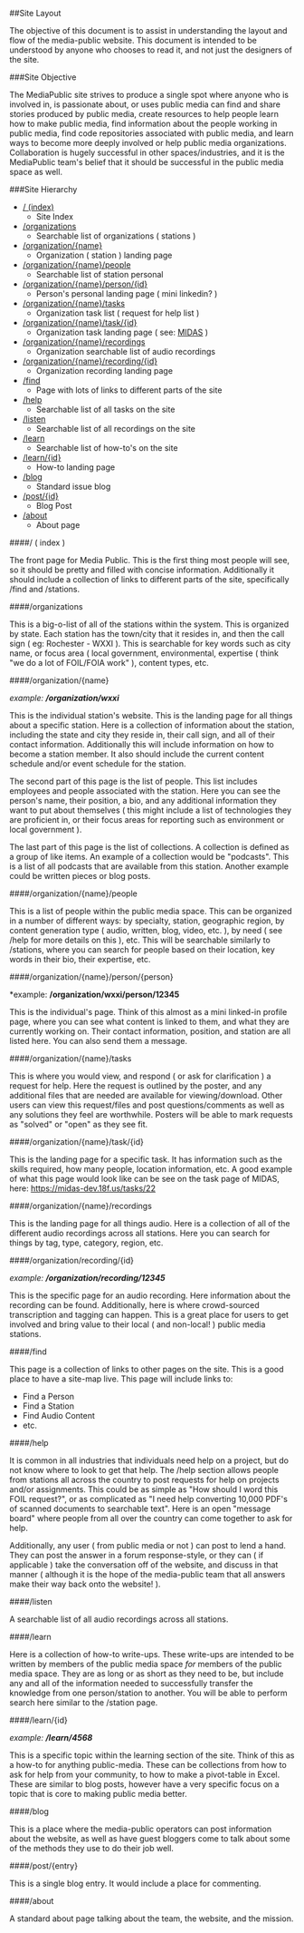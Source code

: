 ##Site Layout

The objective of this document is to assist in understanding the layout and
flow of the media-public website.  This document is intended to be understood
by anyone who chooses to read it, and not just the designers of the site.

###Site Objective

The MediaPublic site strives to produce a single spot where anyone who is
involved in, is passionate about, or uses public media can find and share stories produced by public media, create resources to help people learn how to make public media, find information about the people working in public media, find code repositories associated with public media,
and learn ways to become more deeply involved or help public media organizations.  Collaboration is hugely
successful in other spaces/industries, and it is the MediaPublic team's
belief that it should be successful in the public media space as well.

###Site Hierarchy

- [/ (index)](site-layout.md#--index-)
    - Site Index
- [/organizations](site-layout.md#organizations)
    - Searchable list of organizations ( stations )
- [/organization/{name}](site-layout.md#organizationname)
    - Organization ( station ) landing page
- [/organization/{name}/people](site-layout.md#organizationnamepeople)
    - Searchable list of station personal
- [/organization/{name}/person/{id}](site-layout.md#organizationnamepersonperson)
    - Person's personal landing page ( mini linkedin? )
- [/organization/{name}/tasks](site-layout.md#organizationnametasks)
    - Organization task list ( request for help list )
- [/organization/{name}/task/{id}](site-layout.md#organizationnametaskid)
    - Organization task landing page ( see: [MIDAS](https://midas-dev.18f.us/tasks/22) )
- [/organization/{name}/recordings](site-layout.md#organizationnamerecordings)
    - Organization searchable list of audio recordings
- [/organization/{name}/recording/{id}](site-layout.md#organizationrecordingid)
    - Organization recording landing page
- [/find](site-layout.md#find)
    - Page with lots of links to different parts of the site
- [/help](site-layout.md#help)
    - Searchable list of all tasks on the site
- [/listen](site-layout.md#listen)
    - Searchable list of all recordings on the site
- [/learn](site-layout.md#learntopic)
    - Searchable list of how-to's on the site
- [/learn/{id}](site-layout.md#learnid)
    - How-to landing page
- [/blog](site-layout.md#blog)
    - Standard issue blog
- [/post/{id}](site-layout.md#postentry)
    - Blog Post
- [/about](site-layout.md#about)
    - About page

####/ ( index )

The front page for Media Public.  This is the first thing most people will see, so
it should be pretty and filled with concise information.  Additionally it
should include a collection of links to different parts of the site, 
specifically /find and /stations.



####/organizations

This is a big-o-list of all of the stations within the system.  This is 
organized by state.  Each station has the town/city that it resides in, and
then the call sign ( eg: Rochester - WXXI ).  This is searchable for key
words such as city name, or focus area ( local government, environmental, 
expertise ( think "we do a lot of FOIL/FOIA work" ), content types, etc.



####/organization/{name}

*example: **/organization/wxxi***

This is the individual station's website.  This is the landing page for all
things about a specific station.  Here is a collection of information about
the station, including the state and city they reside in, their call sign,
and all of their contact information.  Additionally this will include 
information on how to become a station member.  It also should include the 
current content schedule and/or event schedule for the station.

The second part of this page is the list of people.  This list includes 
employees and people associated with the station.  Here you can see the
person's name, their position, a bio, and any additional information they
want to put about themselves ( this might include a list of technologies they
are proficient in, or their focus areas for reporting such as environment or
local government ).

The last part of this page is the list of collections.  A collection is
defined as a group of like items.  An example of a collection would be 
"podcasts".  This is a list of all podcasts that are available from this
station.  Another example could be written pieces or blog posts.



####/organization/{name}/people

This is a list of people within the public media space.  This can be organized
in a number of different ways: by specialty, station, geographic region, by
content generation type ( audio, written, blog, video, etc. ), by need ( see
/help for more details on this ), etc.  This will be searchable similarly to
/stations, where you can search for people based on their location, key words
in their bio, their expertise, etc.



####/organization/{name}/person/{person}

*example: **/organization/wxxi/person/12345**

This is the individual's page.  Think of this almost as a mini linked-in
profile page, where you can see what content is linked to them, and what 
they are currently working on.  Their contact information, position, and
station are all listed here.  You can also send them a message.



####/organization/{name}/tasks

This is where you would view, and respond ( or ask for clarification ) a
request for help.  Here the request is outlined by the poster, and any 
additional files that are needed are available for viewing/download. Other
users can view this request/files and post questions/comments as well as
any solutions they feel are worthwhile.  Posters will be able to mark 
requests as "solved" or "open" as they see fit.


####/organization/{name}/task/{id}

This is the landing page for a specific task.  It has information such as 
the skills required, how many people, location information, etc.  A good
example of what this page would look like can be see on the task page of
MIDAS, here: https://midas-dev.18f.us/tasks/22


####/organization/{name}/recordings

This is the landing page for all things audio.  Here is a collection of all of
the different audio recordings across all stations.  Here you can search for
things by tag, type, category, region, etc.



####/organization/recording/{id}

*example: **/organization/recording/12345***

This is the specific page for an audio recording.  Here information about the 
recording can be found.  Additionally, here is where crowd-sourced 
transcription and tagging can happen.  This is a great place for users to get
involved and bring value to their local ( and non-local! ) public media
stations.



####/find

This page is a collection of links to other pages on the site.  This is a
good place to have a site-map live.  This page will include links to:

 - Find a Person
 - Find a Station
 - Find Audio Content
 - etc.



####/help

It is common in all industries that individuals need help on a project, but do
not know where to look to get that help.  The /help section allows people from 
stations all across the country to post requests for help on projects and/or 
assignments.  This could be as simple as "How should I word this FOIL
request?", or as complicated as "I need help converting 10,000 PDF's of scanned
documents to searchable text".  Here is an open "message board" where people
from all over the country can come together to ask for help.

Additionally, any user ( from public media or not ) can post to lend a hand.
They can post the answer in a forum response-style, or they can ( if applicable
) take the conversation off of the website, and discuss in that manner ( 
although it is the hope of the media-public team that all answers make their
way back onto the website! ). 


####/listen

A searchable list of all audio recordings across all stations.


####/learn

Here is a collection of how-to write-ups.  These write-ups are intended to be
written by members of the public media space *for* members of the public media
space.  They are as long or as short as they need to be, but include any and 
all of the information needed to successfully transfer the knowledge from one
person/station to another.  You will be able to perform search here similar
to the /station page.



####/learn/{id}

*example: **/learn/4568***

This is a specific topic within the learning section of the site.  Think of 
this as a how-to for anything public-media.  These can be collections from how
to ask for help from your community, to how to make a pivot-table in Excel.
These are similar to blog posts, however have a very specific focus on a topic
that is core to making public media better.



####/blog

This is a place where the media-public operators can post information about
the website, as well as have guest bloggers come to talk about some of the
methods they use to do their job well.



####/post/{entry}

This is a single blog entry.  It would include a place for commenting.



####/about

A standard about page talking about the team, the website, and the mission.



